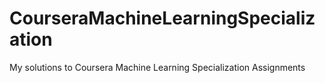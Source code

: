 # CourseraMachineLearningSpecialization
My solutions to Coursera Machine Learning Specialization Assignments
